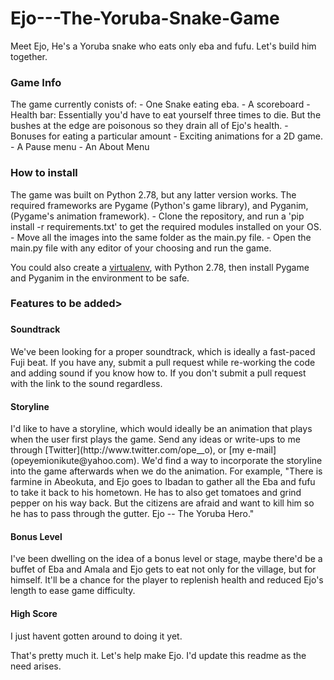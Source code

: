 # Ejo---The-Yoruba-Snake-Game
Meet Ejo, He's a Yoruba snake who eats only eba and fufu. Let's build him together.

<h3>Game Info</h3>
The game currently conists of: 
- One Snake eating eba. 
- A scoreboard
- Health bar: Essentially you'd have to eat yourself three times to die. But the bushes at the edge are poisonous so they drain all of Ejo's health.
- Bonuses for eating a particular amount 
- Exciting animations for a 2D game.
- A Pause menu
- An About Menu

<h3>How to install</h3>
The game was built on Python 2.78, but any latter version works. The required frameworks are Pygame (Python's game library), and Pyganim, (Pygame's animation framework). 
- Clone the repository, and run a 'pip install -r requirements.txt' to get the required modules installed on your OS.
- Move all the images into the same folder as the main.py file.
- Open the main.py file with any editor of your choosing and run the game. 

You could also create a [virtualenv](https://www.google.com.ng/url?sa=t&rct=j&q=&esrc=s&source=web&cd=1&cad=rja&uact=8&ved=0ahUKEwjFi8XbrM_NAhWrCcAKHfXvCCgQFggcMAA&url=http%3A%2F%2Fdocs.python-guide.org%2Fen%2Flatest%2Fdev%2Fvirtualenvs%2F&usg=AFQjCNEvupNSRAVxfumkI5JFoxABd0GHhQ&sig2=HZIahDpW2zapyX1ZGp8C_g), with Python 2.78, then install Pygame and Pyganim in the environment to be safe. 

<h3>Features to be added><h3>
<h4>Soundtrack</h4>
We've been looking for a proper soundtrack, which is ideally a fast-paced Fuji beat. If you have any, submit a pull request while re-working the code and adding sound if you know how to. If you don't submit a pull request with the link to the sound regardless.

<h4>Storyline</h4>
I'd like to have a storyline, which would ideally be an animation that plays when the user first plays the game. Send any ideas or write-ups to me through [Twitter](http://www.twitter.com/ope__o), or [my e-mail](opeyemionikute@yahoo.com). We'd find a way to incorporate the storyline into the game afterwards when we do the animation. 
For example, "There is farmine in Abeokuta, and Ejo goes to Ibadan to gather all the Eba and fufu to take it back to his hometown. He has to also get tomatoes and grind pepper on his way back. But the citizens are afraid and want to kill him so he has to pass through the gutter. Ejo -- The Yoruba Hero."

<h4>Bonus Level</h4>
I've been dwelling on the idea of a bonus level or stage, maybe there'd be a buffet of Eba and Amala and Ejo gets to eat not only for the village, but for himself. It'll be a chance for the player to replenish health and reduced Ejo's length to ease game difficulty.

<h4>High Score</h4>
I just havent gotten around to doing it yet.

That's pretty much it. Let's help make Ejo. I'd update this readme as the need arises.

